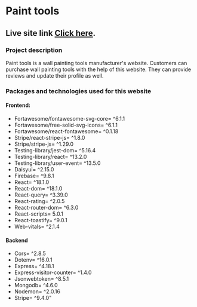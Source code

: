 # Paint tools

## Live site link [Click here](https://paint-tools-b219b.web.app/).

### Project description

Paint tools is a wall painting tools manufacturer's website. Customers can purchase wall painting tools with the help of this website. They can provide reviews and update their profile as well.

### Packages and technologies used for this website

#### Frontend:

- Fortawesome/fontawesome-svg-core= ^6.1.1
- Fortawesome/free-solid-svg-icons= ^6.1.1
- Fortawesome/react-fontawesome= ^0.1.18
- Stripe/react-stripe-js= ^1.8.0
- Stripe/stripe-js= ^1.29.0
- Testing-library/jest-dom= ^5.16.4
- Testing-library/react= ^13.2.0
- Testing-library/user-event= ^13.5.0
- Daisyui= ^2.15.0
- Firebase= ^9.8.1
- React= ^18.1.0
- React-dom= ^18.1.0
- React-query= ^3.39.0
- React-rating= ^2.0.5
- React-router-dom= ^6.3.0
- React-scripts= 5.0.1
- React-toastify= ^9.0.1
- Web-vitals= ^2.1.4

#### Backend

- Cors= ^2.8.5
- Dotenv= ^16.0.1
- Express= ^4.18.1
- Express-visitor-counter= ^1.4.0
- Jsonwebtoken= ^8.5.1
- Mongodb= ^4.6.0
- Nodemon= ^2.0.16
- Stripe= ^9.4.0"
